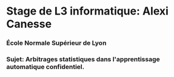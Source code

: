 #  Stage de L3 informatique: Alexi Canesse

### École Normale Supérieur de Lyon

### Sujet: Arbitrages statistiques dans l'apprentissage automatique confidentiel.

